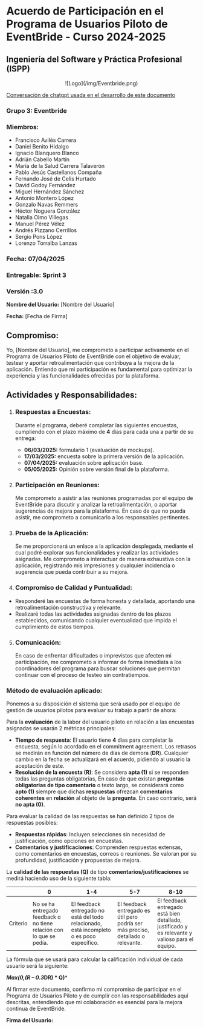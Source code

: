 # Acuerdo de Participación en el Programa de Usuarios Piloto de EventBride - Curso 2024-2025
## Ingeniería del Software y Práctica Profesional (ISPP)
<center>![Logo](/img/Eventbride.png)</center>

[Conversación de chatgpt usada en el desarrollo de este documento](https://chatgpt.com/g/g-p-6768021d7dcc8191b0d9ff3e7d086595-daniel/c/67c5b514-0e60-8008-8764-70efc40ab355 )

### Grupo 3: Eventbride

### Miembros:
- Francisco Avilés Carrera
- Daniel Benito Hidalgo
- Ignacio Blanquero Blanco
- Adrián Cabello Martín
- María de la Salud Carrera Talaverón
- Pablo Jesús Castellanos Compaña
- Fernando José de Celis Hurtado
- David Godoy Fernández
- Miguel Hernández Sánchez
- Antonio Montero López
- Gonzalo Navas Remmers
- Héctor Noguera González
- Natalia Olmo Villegas
- Manuel Pérez Vélez
- Andrés Pizzano Cerrillos
- Sergio Pons López
- Lorenzo Torralba Lanzas

### Fecha: 07/04/2025

### Entregable: Sprint 3

### Versión :3.0

**Nombre del Usuario:** [Nombre del Usuario]

**Fecha:** [Fecha de Firma]

## Compromiso:
Yo, [Nombre del Usuario], me comprometo a participar activamente en el Programa de Usuarios Piloto de EventBride con el objetivo de evaluar, testear y aportar retroalimentación que contribuya a la mejora de la aplicación. Entiendo que mi participación es fundamental para optimizar la experiencia y las funcionalidades ofrecidas por la plataforma.

## Actividades y Responsabilidades:

1. ### Respuestas a Encuestas:
    Durante el programa, deberé completar las siguientes encuestas, cumpliendo con el plazo máximo de **4** días para cada una a partir de su entrega:

    - **06/03/2025:** formulario 1 (evaluación de mockups).
    - **17/03/2025:** encuesta sobre la primera versión de la aplicación.
    - **07/04/2025:** evaluación sobre aplicación base.
    - **05/05/2025:** Opinión sobre versión final de la plataforma.

2. ### Participación en Reuniones:
    Me comprometo a asistir a las reuniones programadas por el equipo de EventBride para discutir y analizar la retroalimentación, o aportar sugerencias de mejora para la plataforma. En caso de que no pueda asistir, me comprometo a comunicarlo a los responsables pertinentes.

3. ### Prueba de la Aplicación:
    Se me proporcionará un enlace a la aplicación desplegada, mediante el cual podré explorar sus funcionalidades y realizar las actividades asignadas. Me comprometo a interactuar de manera exhaustiva con la aplicación, registrando mis impresiones y cualquier incidencia o sugerencia que pueda contribuir a su mejora.

4. ### Compromiso de Calidad y Puntualidad:
- Responderé las encuestas de forma honesta y detallada, aportando una retroalimentación constructiva y relevante.
- Realizaré todas las actividades asignadas dentro de los plazos establecidos, comunicando cualquier eventualidad que impida el cumplimiento de estos tiempos.

5. ### Comunicación:
    En caso de enfrentar dificultades o imprevistos que afecten mi participación, me comprometo a informar de forma inmediata a los coordinadores del programa para buscar soluciones que permitan continuar con el proceso de testeo sin contratiempos.

### Método de evaluación aplicado:
Ponemos a su disposición el sistema que será usado por el equipo de gestión de usuarios pilotos para evaluar su trabajo a partir de ahora: 

Para la **evaluación** de la labor del usuario piloto en relación a las encuestas asignadas se usarán 2 métricas principales: 

- **Tiempo de respuesta**: El usuario tiene **4** días para completar la encuesta, según lo acordado en el commitment agreement. Los retrasos se medirán en función del número de días de demora (**DR**). Cualquier cambio en la fecha se actualizará en el acuerdo, pidiendo al usuario la aceptación de este. 
- **Resolución de la encuesta (R)**: Se considera **apta (1)** si se responden todas las preguntas obligatorias, En caso de que existan **preguntas obligatorias de tipo comentario** o texto largo, se considerará como **apto (1)** siempre que dichas **respuestas** ofrezcan **comentarios coherentes** en **relación** al objeto de la **pregunta**. En caso contrario, será **no apta (0)**. 

Para evaluar la calidad de las respuestas se han definido 2 tipos de respuestas posibles: 
- **Respuestas rápidas**: Incluyen selecciones sin necesidad de justificación, como opciones en encuestas. 
- **Comentarios y justificaciones**: Comprenden respuestas extensas, como comentarios en encuestas, correos o reuniones. Se valoran por su profundidad, justificación y propuestas de mejora.

La **calidad de las respuestas (Q)** de tipo **comentarios/justificaciones** se medirá haciendo uso de la siguiente tabla: 

| | **0** |**1-4** |**5-7** | **8-10** |
| - | - | - | - | - |
|Criterio | No se ha entregado feedback o no tiene relación con lo que se pedía.  |El feedback entregado no está del todo relacionado, está incompleto o es poco específico.  | El feedback entregado es útil pero podría ser más preciso, detallado o relevante.  | El feedback entregado está bien detallado, justificado y es relevante y valioso para el equipo.  |

La fórmula que se usará para calcular la calificación individual de cada usuario será la siguiente: 

***Max(0,(R – 0.3*DR) * Q)***

Al firmar este documento, confirmo mi compromiso de participar en el Programa de Usuarios Piloto y de cumplir con las responsabilidades aquí descritas, entendiendo que mi colaboración es esencial para la mejora continua de EventBride.

**Firma del Usuario:**
